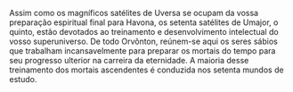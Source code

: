 ﻿Assim como os magníficos satélites de Uversa se ocupam da vossa preparação espiritual final para Havona, os setenta satélites de Umajor, o quinto, estão devotados ao treinamento e desenvolvimento intelectual do vosso superuniverso. De todo Orvônton, reúnem-se aqui os seres sábios que trabalham incansavelmente para preparar os mortais do tempo para seu progresso ulterior na carreira da eternidade. A maioria desse treinamento dos mortais ascendentes é conduzida nos setenta mundos de estudo.